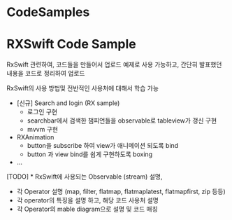 # CodeSamples

# RXSwift Code Sample
RxSwift 관련하여, 코드들을 만들어서 업로드
예제로 사용 가능하고, 간단히 발표했던 내용을 코드로 정리하여 업로드

RxSwift의 사용 방법및 전반적인 사용처에 대해서 학습 가능

* [신규] Search and login (RX sample)
    * 로그인 구현
    * searchbar에서 검색한 챔피언들을 observable로 tableview가 갱신 구현
    * mvvm 구현
* RXAnimation
    * button을 subscribe 하여 view가 애니메이션 되도록 bind
    * button 과 view bind를 쉽게 구현하도록 boxing
* ...

[TODO] * RxSwift에 사용되는 Observable (stream) 설명, 
* 각 Operator 설명 (map, filter, flatmap, flatmaplatest, flatmapfirst, zip 등등)
* 각 operator의 특징을 설명 하고, 해당 코드 사용처 설명
* 각 Operator의 mable diagram으로 설명 및 코드 매칭

